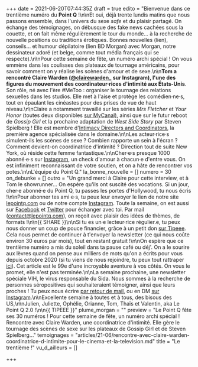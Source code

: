 +++
date = 2021-06-20T07:44:35Z
draft = true
edito = "Bienvenue dans ce trentième numéro du **Point Q** !\n\nEt oui, déjà trente lundis matins que nous passons ensemble, dans l'univers du sexe _safe_ et du plaisir partagé. On échange des témoignages, on débusque des fake news cachées sous la couette, et on fait même régulièrement le tour du monde... à la recherche de nouvelle positions ou traditions érotiques. Bonnes nouvelles (lien), conseils... et humour dépilatoire (lien BD Morgan) avec Morgan, notre dessinateur adoré (et belge, comme tout média français qui se respecte).\n\nPour cette semaine de fête, un numéro archi spécial ! On vous emmène dans les coulisses des plateaux de tournage américains, pour savoir comment on y réalise les scènes d'amour et de sexe.\n\n**Tom a rencontré Claire Warden (**[**@clairewarden_**](https://www.instagram.com/clairewarden_) **sur Instagram), l'une des figures du mouvement des coordinateur·rices d'intimité aux États-Unis**. Son rôle, né avec l'ère #MeToo : organiser le tournage des relations sexuelles dans les studios. Elle met à l'aise et protège les comédien·ne·s, tout en épaulant les cinéastes pour des prises de vue de haut niveau.\n\nClaire a notamment travaillé sur les séries _Mrs Fletcher_ et _Your Honor_ (toutes deux disponibles [sur MyCanal)](https://www.canalplus.com/series/), ainsi que sur le futur reboot de _Gossip Girl_ et la prochaine adaptation de _West Side Story_ par Steven Spielberg ! Elle est membre d'[Intimacy Directors and Coordinators](https://www.idcprofessionals.com/), la première agence spécialisée dans le domaine.\n\nLes acteur·rice·s simulent-ils les scènes de sexe ? Combien rapporte un sein à l'écran ? Comment devient-on coordinatrice d'intimité ? Direction tout de suite New York, où réside cette femme fantastique.\n\nCher·e·s presque 1000 abonné·e·s sur [Instagram](https://www.instagram.com/lepoint.q/), un check d'amour à chacun·e d'entre vous. On est infiniment reconnaissant de votre soutien, et on a hâte de rencontrer vos potes.\n\nL'équipe du Point Q."
la_bonne_nouvelle = []
numero = 30
on_debunke = []
outro = "Un grand merci à Claire pour cette interview, et à Tom le showrunner... On espère qu'ils ont suscité des vocations. Si un jour, cher·e abonné·e du Point Q, tu passes les portes d'Hollywood, tu nous écris !\n\nPour abonner tes ami·e·s, tu peux leur envoyer le lien de notre site [lepointq.com](https://lepointq.com) ou de notre compte [Instagram](https://www.instagram.com/lepoint.q/). Toute la semaine, on est aussi sur [Facebook](https://www.facebook.com/lepointq.news) et [Twitter](https://twitter.com/LePointQ) pour échanger avec toi. Par mail ([contact@lepointq.com](mailto:contact@lepointq.com)), on reçoit avec plaisir des idées de thèmes, de formats !\n\n{{ SHARE }}\n\nSi tu es un·e lecteur·rice régulier.e, tu peux nous donner un coup de pouce financier, grâce à un petit don [sur Tipeee](https://fr.tipeee.com/le-point-q). Cela nous permet de continuer à t'envoyer la newsletter (ce qui nous coûte environ 30 euros par mois), tout en restant gratuit !\n\nOn espère que ce trentième numéro a mis du soleil dans ta pause café ou déj'. On a le sourire aux lèvres quand on pense aux milliers de mots qu'on a écrits pour vous depuis octobre 2020 (si tu viens de nous rejoindre, tu peux tout rattraper [ici](https://lepointq.com/newsletters/)). Cet article est le 99e d'une incroyable aventure à vos côtés. On vous le promet, elle n'est pas terminée.\n\nLa semaine prochaine, une newsletter spéciale VIH, le virus responsable du Sida. Nous sommes à la recherche de personnes séropositives qui souhaiteraient témoigner, ainsi que leurs proches ! Tu peux nous écrire [par retour de mail](mailto:contact@lepointq.com), ou en DM [sur Instagram](https://www.instagram.com/lepoint.q/).\n\nExcellente semaine à toutes et à tous, des bisous des US,\n\nJulien, Juliette, Ophélie, Orianne, Tom, Thaïs et Valentin, aka Le Point Q 2.0 !\n\n{{ TIPEEE }}"
plume_morgan = ""
preview = "Le Point Q fête ses 30 numéros ! Pour cette semaine de fête, un numéro archi spécial ! Rencontre avec Claire Warden, une coordinatrice d'intimité. Elle gère le tournage des scènes de sexe sur les plateaux de Gossip Girl et de Steven Spielberg..."
temoignages = "articles/21-06/rencontre-avec-claire-warden-coordinatrice-d-intimite-pour-le-cinema-et-la-television.md"
title = "Le trentième !"
vu_d_ailleurs = []

+++
